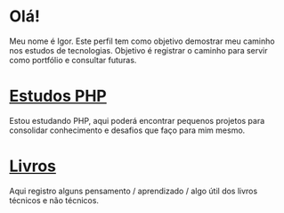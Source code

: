 # Olá!

Meu nome é Igor.
Este perfil tem como objetivo demostrar meu caminho nos estudos de tecnologias. Objetivo é registrar o caminho para servir como portfólio e consultar futuras.


# [Estudos PHP](https://github.com/igor-exception/PHP_Studies)

Estou estudando PHP, aqui poderá encontrar pequenos projetos para consolidar conhecimento e desafios que faço para mim mesmo.


# [Livros](https://github.com/igor-exception/Books)

Aqui registro alguns pensamento / aprendizado / algo útil dos livros técnicos e não técnicos.
